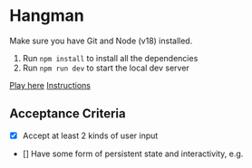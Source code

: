 # Hangman

Make sure you have Git and Node (v18) installed.

1. Run `npm install` to install all the dependencies
1. Run `npm run dev` to start the local dev server

[Play here](https://inquisitive-mandazi-a7a35c.netlify.app/)
[Instructions](https://www.wikihow.com/Play-Hangman)

## Acceptance Criteria

- [x] Accept at least 2 kinds of user input
- [] Have some form of persistent state and interactivity, e.g.
